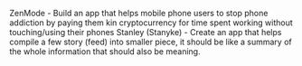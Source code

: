 ZenMode - Build an app that helps mobile phone users to stop phone addiction by paying them kin cryptocurrency for time spent working without touching/using their phones
Stanley (Stanyke) - Create an app that helps compile a few story (feed) into smaller piece, it should be like a summary of the whole information that should also be meaning.